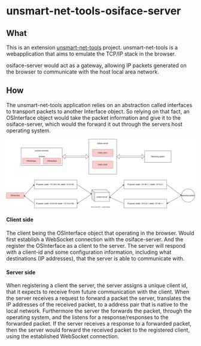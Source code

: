 # unsmart-net-tools-osiface-server

## What

This is an extension [unsmart-net-tools](https://github.com/Snorkungen/unsmart-net-tools) project. unsmart-net-tools is a webapplication that aims to emulate the TCP/IP stack in the browser.

osiface-server would act as a gateway, allowing IP packets generated on the browser to communicate with the host local area network.

## How

The unsmart-net-tools application relies on an abstraction called interfaces to transport packets to another Interface object. So relying on that fact, an OSInterface object would take the packet information and give it to the osiface-server, which would the forward it out through the servers host operating system.

![](./doc/diagram.svg)

#### Client side

The client being the OSInterface object that operating in the browser. Would first establish a WebSocket connection with the osiface-server. And the register the OSInterface as a client to the server. The server will respond with a client-id and some configuration information, including what destinations (IP addresses), that the server is able to communicate with.

#### Server side

When registering a client the server, the server assigns a unique client id, that it expects to receive from future communication with the client. When the server receives a request to forward a packet the server, translates the IP addresses of the received packet, to a address pair that is native to the local network. Furthermore the server the forwards the packet, through the operating system, and the listens for a response/responses to the forwarded packet. If the server receives a response to a forwarded packet, then the server would forward the received packet to the registered client, using the established WebSocket connection.

